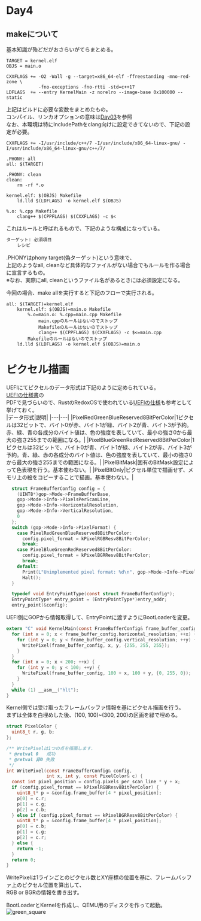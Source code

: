 # Day4

## makeについて
基本知識が殆どだがおさらいがてらまとめる。  
```make
TARGET = kernel.elf
OBJS = main.o

CXXFLAGS += -O2 -Wall -g --target=x86_64-elf -ffreestanding -mno-red-zone \
            -fno-exceptions -fno-rtti -std=c++17
LDFLAGS  += --entry KernelMain -z norelro --image-base 0x100000 --static
```
上記はビルドに必要な変数をまとめたもの。  
コンパイル、リンカオプションの意味は[Day03](../Day03/README.md)を参照  
なお、本環境は特にIncludePathをclang向けに設定できてないので、下記の設定が必要。
```make
CXXFLAGS += -I/usr/include/c++/7 -I/usr/include/x86_64-linux-gnu/ -I/usr/include/x86_64-linux-gnu/c++/7/
```

```make
.PHONY: all
all: $(TARGET)

.PHONY: clean
clean:
	rm -rf *.o

kernel.elf: $(OBJS) Makefile
	ld.lld $(LDFLAGS) -o kernel.elf $(OBJS)

%.o: %.cpp Makefile
	clang++ $(CPPFLAGS) $(CXXFLAGS) -c $<
```

これはルールと呼ばれるもので、下記のような構成になっている。  
```txt
ターゲット: 必須項目
    レシピ
```
.PHONYはphony target(偽ターゲット)という意味で、  
上記のようなall, cleanなど具体的なファイルがない場合でもルールを作る場合に宣言するもの。  
※なお、実際にall, cleanというファイル名があるときには必須設定になる。

今回の場合、make allを実行すると下記のフローで実行される。  
```make
all: $(TARGET)=kernel.elf
    kernel.elf: $(OBJS)=main.o Makefile
        %.o=main.o: %.cpp=main.cpp Makefile
            main.cppのルールはないのでストップ
            Makefileのルールはないのでストップ
            clang++ $(CPPFLAGS) $(CXXFLAGS) -c $<=main.cpp
        Makefileのルールはないのでストップ
    ld.lld $(LDFLAGS) -o kernel.elf $(OBJS)=main.o
```

# ピクセル描画
UEFIにてピクセルのデータ形式は下記のように定められている。  
[UEFIの仕様書](https://uefi.org/sites/default/files/resources/UEFI_Spec_2_8_final.pdf)の  
PDFで見づらいので、RustのRedoxOSで使われている[UEFIの仕様](https://docs.rs/redox_uefi/0.1.0/uefi/graphics/enum.GraphicsPixelFormat.html)も参考として挙げておく。  
|データ形式|説明|
|---|---|
|PixelRedGreenBlueReserved8BitPerColor|1ピクセルは32ビットで、バイト0が赤、バイト1が緑、バイト2が青、バイト3が予約。赤、緑、青の各成分のバイト値は、色の強度を表していて、最小の強さ0から最大の強さ255までの範囲になる。|
|PixelBlueGreenRedReserved8BitPerColor|1ピクセルは32ビットで、バイト0が青、バイト1が緑、バイト2が赤、バイト3が予約。青、緑、赤の各成分のバイト値は、色の強度を表していて、最小の強さ0から最大の強さ255までの範囲になる。|
|PixelBitMask|固有のBitMask設定によって色表現を行う。基本使わない。|
|PixelBltOnly|ピクセル単位で描画せず、メモリ上の絵をコピーすることで描画。基本使わない。|

```c
  struct FrameBufferConfig config = {
    (UINT8*)gop->Mode->FrameBufferBase,
    gop->Mode->Info->PixelsPerScanLine,
    gop->Mode->Info->HorizontalResolution,
    gop->Mode->Info->VerticalResolution,
    0
  };
  switch (gop->Mode->Info->PixelFormat) {
    case PixelRedGreenBlueReserved8BitPerColor:
      config.pixel_format = kPixelRGBResv8BitPerColor;
      break;
    case PixelBlueGreenRedReserved8BitPerColor:
      config.pixel_format = kPixelBGRResv8BitPerColor;
      break;
    default:
      Print(L"Unimplemented pixel format: %d\n", gop->Mode->Info->PixelFormat);
      Halt();
  }

  typedef void EntryPointType(const struct FrameBufferConfig*);
  EntryPointType* entry_point = (EntryPointType*)entry_addr;
  entry_point(&config);
```
UEFI側にGOPから情報取得して、EntryPointに渡すようにBootLoaderを変更。

```c
extern "C" void KernelMain(const FrameBufferConfig& frame_buffer_config) {
  for (int x = 0; x < frame_buffer_config.horizontal_resolution; ++x) {
    for (int y = 0; y < frame_buffer_config.vertical_resolution; ++y) {
      WritePixel(frame_buffer_config, x, y, {255, 255, 255});
    }
  }
  for (int x = 0; x < 200; ++x) {
    for (int y = 0; y < 100; ++y) {
      WritePixel(frame_buffer_config, 100 + x, 100 + y, {0, 255, 0});
    }
  }
  while (1) __asm__("hlt");
}
```
Kernel側では受け取ったフレームバッファ情報を基にピクセル描画を行う。  
まずは全体を白埋めした後、(100, 100)~(300, 200)の区画を緑で埋める。

```c
struct PixelColor {
  uint8_t r, g, b;
};

/** WritePixelは1つの点を描画します．
 * @retval 0   成功
 * @retval 非0 失敗
 */
int WritePixel(const FrameBufferConfig& config,
               int x, int y, const PixelColor& c) {
  const int pixel_position = config.pixels_per_scan_line * y + x;
  if (config.pixel_format == kPixelRGBResv8BitPerColor) {
    uint8_t* p = &config.frame_buffer[4 * pixel_position];
    p[0] = c.r;
    p[1] = c.g;
    p[2] = c.b;
  } else if (config.pixel_format == kPixelBGRResv8BitPerColor) {
    uint8_t* p = &config.frame_buffer[4 * pixel_position];
    p[0] = c.b;
    p[1] = c.g;
    p[2] = c.r;
  } else {
    return -1;
  }
  return 0;
}
```
WritePixelは1ラインごとのピクセル数とXY座標の位置を基に、フレームバッファ上のピクセル位置を算出して、  
RGB or BGRの情報を書き出す。

BootLoaderとKernelを作成し、QEMU用のディスクを作って起動。  
![green_square](./green_square.png)  

